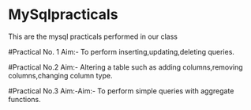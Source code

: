 # MySqlpracticals
This are the mysql practicals performed in our class

#Practical No. 1
Aim:- To perform inserting,updating,deleting queries.

#Practical No.2
Aim:- Altering a table such as adding columns,removing columns,changing column type.

#Practical No.3
Aim:-Aim:- To perform simple queries with aggregate functions.
